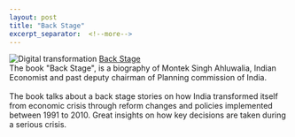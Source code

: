 ```yaml
---
layout: post
title: "Back Stage"
excerpt_separator:  <!--more-->
---
```


<img src="/blog/images/backstage.jpg" alt="Digital transformation"> 
<a href="https://www.amazon.in/dp/B084P4Y3VW/ref=dp-kindle-redirect?_encoding=UTF8&btkr=1">Back Stage</a>
<br>
<div>
The book "Back Stage", is a biography of Montek Singh Ahluwalia, Indian Economist and past deputy chairman of Planning commission of India.
</div>
<br>
<div>
The book talks about a back stage stories on how India transformed itself from economic crisis through reform changes and policies implemented between 1991 to 2010. Great insights on how key decisions are taken during a serious crisis.   
</div>
<div>

<script type="text/javascript" src="https://platform-api.sharethis.com/js/sharethis.js#property=5eaba5f77525e90012616b98&product=inline-share-buttons" async="async"></script>

<div class="sharethis-inline-share-buttons"></div>